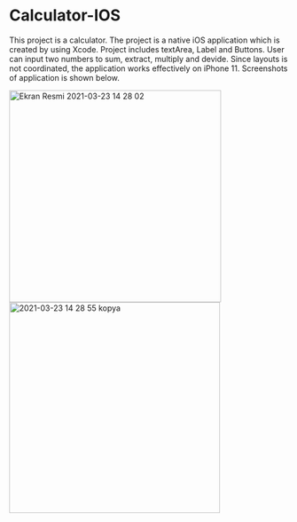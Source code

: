 # Calculator-IOS
This project is a calculator. The project is a native iOS application which is created by using Xcode.
Project includes textArea, Label and Buttons. User can input two numbers to sum, extract, multiply and devide.
Since layouts is not coordinated, the application works effectively on iPhone 11. Screenshots of application is shown below.

<img width="382" alt="Ekran Resmi 2021-03-23 14 28 02" src="https://user-images.githubusercontent.com/49618009/112173535-b5a34280-8c06-11eb-8cbc-429d857aaff0.png">  <img width="380" alt="2021-03-23 14 28 55 kopya" src="https://user-images.githubusercontent.com/49618009/113837870-ebaffd00-9796-11eb-9e73-7a3b64c1f79b.png">






